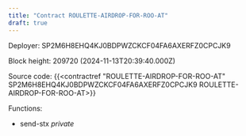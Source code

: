 ```yaml
---
title: "Contract ROULETTE-AIRDROP-FOR-ROO-AT"
draft: true
---
```

Deployer: SP2M6H8EHQ4KJ0BDPWZCKCF04FA6AXERFZ0CPCJK9


 



Block height: 209720 (2024-11-13T20:39:40.000Z)

Source code: {{<contractref "ROULETTE-AIRDROP-FOR-ROO-AT" SP2M6H8EHQ4KJ0BDPWZCKCF04FA6AXERFZ0CPCJK9 ROULETTE-AIRDROP-FOR-ROO-AT>}}

Functions:

* send-stx _private_
